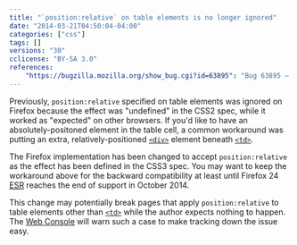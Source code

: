 ```yaml
---
title: "`position:relative` on table elements is no longer ignored"
date: "2014-03-21T04:50:04-04:00"
categories: ["css"]
tags: []
versions: "30"
cclicense: "BY-SA 3.0"
references:
    "https://bugzilla.mozilla.org/show_bug.cgi?id=63895": "Bug 63895 – positioned internal table elements not abs pos containing block"
---
```

Previously, `position:relative` specified on table elements was ignored on Firefox because the effect was "undefined" in the CSS2 spec, while it worked as "expected" on other browsers. If you'd like to have an absolutely-positoned element in the table cell, a common workaround was putting an extra, relatively-positioned [`<div>`](https://developer.mozilla.org/en-US/docs/Web/HTML/Element/div) element beneath [`<td>`](https://developer.mozilla.org/en-US/docs/Web/HTML/Element/td).

The Firefox implementation has been changed to accept `position:relative` as the effect has been defined in the CSS3 spec. You may want to keep the workaround above for the backward compatibility at least until Firefox 24 [<abbr title="Extended Support Release">ESR</abbr>](http://www.mozilla.org/en-US/firefox/organizations/) reaches the end of support in <time datetime="2014-10">October 2014</time>.

This change may potentially break pages that apply `position:relative` to table elements other than [`<td>`](https://developer.mozilla.org/en-US/docs/Web/HTML/Element/td) while the author expects nothing to happen. The [Web Console](https://developer.mozilla.org/en-US/docs/Tools/Web_Console) will warn such a case to make tracking down the issue easy.
